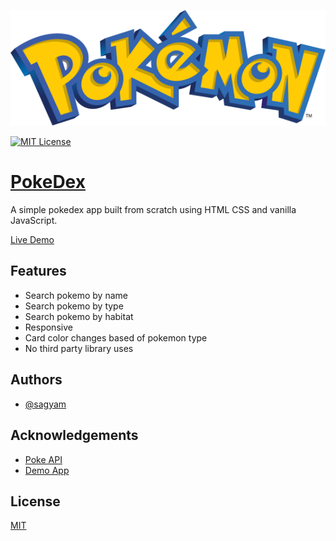 ![Logo](https://raw.githubusercontent.com/Sagyam/pokeDex/1e746f16ac1c1de0946dcc8b59cc3b005bf47586/logo.svg)

[![MIT License](https://img.shields.io/apm/l/atomic-design-ui.svg?style=for-the-badge&logo=appveyor)](https://github.com/tterb/atomic-design-ui/blob/master/LICENSEs)

# [PokeDex](https://www.sagyamthapa.me/pokeDex)

A simple pokedex app built from scratch using HTML CSS and vanilla JavaScript.

[Live Demo](https://www.sagyamthapa.me/pokeDex/)

## Features

- Search pokemo by name
- Search pokemo by type
- Search pokemo by habitat
- Responsive
- Card color changes based of pokemon type
- No third party library uses

## Authors

- [@sagyam](https://www.github.com/sagyam)

## Acknowledgements

- [Poke API](https://pokeapi.co/)
- [Demo App](https://pokedex.org)

## License

[MIT](https://choosealicense.com/licenses/mit/)
